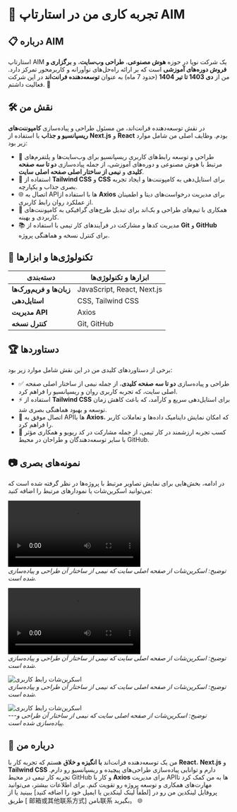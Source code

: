 # 🌟 تجربه کاری من در استارتاپ AIM

## 📋 درباره AIM
استارتاپ AIM یک شرکت نوپا در حوزه **هوش مصنوعی**، **طراحی وب‌سایت**، و **برگزاری و فروش دوره‌های آموزشی** است که بر ارائه راه‌حل‌های نوآورانه و کاربرمحور تمرکز دارد. من از **دی 1403 تا تیر 1404** (حدود 7 ماه) به عنوان **توسعه‌دهنده فرانت‌اند** در این شرکت فعالیت داشتم. 🚀

## 🛠️ نقش من
در نقش توسعه‌دهنده فرانت‌اند، من مسئول طراحی و پیاده‌سازی **کامپوننت‌های ریسپانسیو و جذاب** با استفاده از **Next.js** و **React** بودم. وظایف اصلی من شامل موارد زیر بود:
- 🎨 طراحی و توسعه رابط‌های کاربری ریسپانسیو برای وب‌سایت‌ها و پلتفرم‌های مرتبط با هوش مصنوعی و دوره‌های آموزشی، از جمله پیاده‌سازی **دو تا سه صفحه کلیدی** و **نیمی از ساختار اصلی صفحه اصلی سایت**.
- 💅 استفاده از **Tailwind CSS** و **CSS** برای استایل‌دهی به کامپوننت‌ها و ایجاد تجربه بصری جذاب و یکپارچه.
- 🌐 اتصال به APIها با استفاده از **Axios** برای مدیریت درخواست‌های دیتا و اطمینان از عملکرد روان رابط کاربری.
- 🤝 همکاری با تیم‌های طراحی و بک‌اند برای تبدیل طرح‌های گرافیکی به کامپوننت‌های کاربردی و بهینه.
- 📚 مدیریت کدها و مشارکت در فرآیندهای کار تیمی با استفاده از **Git** و **GitHub** برای کنترل نسخه و هماهنگی پروژه.

## 🧰 تکنولوژی‌ها و ابزارها
| دسته‌بندی          | ابزارها و تکنولوژی‌ها           |
|--------------------|---------------------------------|
| **زبان‌ها و فریم‌ورک‌ها** | JavaScript, React, Next.js |
| **استایل‌دهی**     | CSS, Tailwind CSS             |
| **مدیریت API**     | Axios                         |
| **کنترل نسخه**      | Git, GitHub                   |

## 🏆 دستاوردها
برخی از دستاوردهای کلیدی من در این نقش شامل موارد زیر بود:
- ✅ طراحی و پیاده‌سازی **دو تا سه صفحه کلیدی**، از جمله نیمی از ساختار اصلی صفحه اصلی سایت، که تجربه کاربری روان و ریسپانسیو را فراهم کرد.
- ⚡ استفاده از **Tailwind CSS** برای استایل‌دهی سریع و کارآمد، که باعث کاهش زمان توسعه و بهبود هماهنگی بصری شد.
- 🔗 اتصال موفق به APIها با **Axios**، که امکان نمایش داینامیک داده‌ها و تعاملات کاربر را فراهم کرد.
- 🤗 کسب تجربه ارزشمند در کار تیمی، از جمله مشارکت در کد ریویو و همکاری مؤثر با سایر توسعه‌دهندگان و طراحان در محیط GitHub.

## 📷 نمونه‌های بصری
در ادامه، بخش‌هایی برای نمایش تصاویر مرتبط با پروژه‌ها در نظر گرفته شده است که می‌توانید اسکرین‌شات یا نمودارهای مرتبط را اضافه کنید:

![اسکرین‌شات صفحه اصلی](َAim-doc/mainpage.mkv)  
*توضیح: اسکرین‌شات از صفحه اصلی سایت که نیمی از ساختار آن طراحی و پیاده‌سازی شده است.*  

![اسکرین‌شات رابط کاربری](Aim-doc/course.mkv)  
*توضیح: اسکرین‌شات از صفحه اصلی سایت که نیمی از ساختار آن طراحی و پیاده‌سازی شده است.*

![اسکرین‌شات رابط کاربری](Aim-doc/2.png)  
*توضیح: اسکرین‌شات از صفحه اصلی سایت که نیمی از ساختار آن طراحی و پیاده‌سازی شده است.*

![اسکرین‌شات رابط کاربری](Aim-doc/3.png)  
---*توضیح: اسکرین‌شات از صفحه اصلی سایت که نیمی از ساختار آن طراحی و پیاده‌سازی شده است.*

## 🙋 درباره من
من یک توسعه‌دهنده فرانت‌اند **با انگیزه و خلاق** هستم که تجربه کار با **React**، **Next.js** و **Tailwind CSS** دارم و توانایی پیاده‌سازی طراحی‌های پیچیده و ریسپانسیو رو دارم. تجربه کار تیمی در محیط GitHub و کار با **Axios** برای مدیریت APIها به من کمک کرد تا مهارت‌های همکاری و توسعه پروژه رو تقویت کنم. برای اطلاعات بیشتر، می‌توانید پروفایل لینکدین من رو در [لطفاً لینک لینکدین یا ایمیل خود را اضافه کنید] ببینید یا از طریق [ 邮箱或其他联系方式] بامن联系 بگیرید。 🌐
